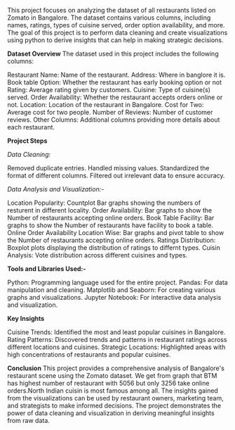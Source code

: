 This project focuses on analyzing the dataset of all restaurants listed on Zomato in Bangalore. The dataset contains various columns, including names, ratings, types of cuisine served, order option availability, and more. The goal of this project is to perform data cleaning and create visualizations using python to derive insights that can help in making strategic decisions.

**Dataset Overview**
The dataset used in this project includes the following columns:

Restaurant Name: Name of the restaurant.
Address: Where in banglore it is.
Book table Option: Whether the restaurant has early booking option or not
Rating: Average rating given by customers.
Cuisine: Type of cuisine(s) served.
Order Availability: Whether the restaurant accepts orders online or not.
Location: Location of the restaurant in Bangalore.
Cost for Two: Average cost for two people.
Number of Reviews: Number of customer reviews.
Other Columns: Additional columns providing more details about each restaurant.

**Project Steps**

*Data Cleaning:*

Removed duplicate entries.
Handled missing values.
Standardized the format of different columns.
Filtered out irrelevant data to ensure accuracy.

*Data Analysis and Visualization:-*

Location Popularity: Countplot Bar graphs showing the numbers of resturent in different locality.
Order Availability: Bar graphs to show the Number of restaurants accepting online orders.
Book Table Facility: Bar graphs to show the Number of restaurants have facility to book a table.
Online Order Availability Location Wise: Bar graphs and pivot table to show the Number of restaurants accepting online orders.
Ratings Distribution: Boxplot plots displaying the distribution of ratings to differnt types.
Cuisin Analysis: Vote distribution across different cuisines and types.

**Tools and Libraries Used:-**

Python: Programming language used for the entire project.
Pandas: For data manipulation and cleaning.
Matplotlib and Seaborn: For creating various graphs and visualizations.
Jupyter Notebook: For interactive data analysis and visualization.

**Key Insights**

Cuisine Trends: Identified the most and least popular cuisines in Bangalore.
Rating Patterns: Discovered trends and patterns in restaurant ratings across different locations and cuisines.
Strategic Locations: Highlighted areas with high concentrations of restaurants and popular cuisines.

**Conclusion**
This project provides a comprehensive analysis of Bangalore's restaurant scene using the Zomato dataset. We get from graph that BTM has highest number of restaurant with 5056 but only 3256 take online orders.North Indian cuisin is most famous among all. The insights gained from the visualizations can be used by restaurant owners, marketing team, and strategists to make informed decisions. The project demonstrates the power of data cleaning and visualization in deriving meaningful insights from raw data.

